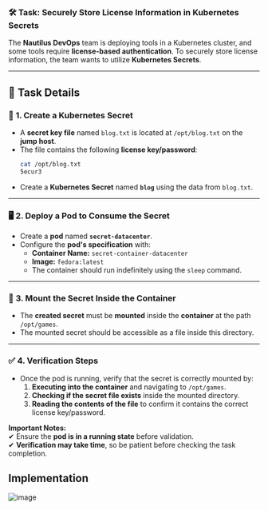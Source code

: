 ### 🛠️ **Task: Securely Store License Information in Kubernetes Secrets**  

The **Nautilus DevOps** team is deploying tools in a Kubernetes cluster, and some tools require **license-based authentication**. To securely store license information, the team wants to utilize **Kubernetes Secrets**.  

---  

## 📌 **Task Details**  

### 🔐 **1. Create a Kubernetes Secret**  
- A **secret key file** named `blog.txt` is located at `/opt/blog.txt` on the **jump host**.  
- The file contains the following **license key/password**:  
  ```sh
  cat /opt/blog.txt
  5ecur3
  ```
- Create a **Kubernetes Secret** named **`blog`** using the data from `blog.txt`.  

---

### 🖥️ **2. Deploy a Pod to Consume the Secret**  
- Create a **pod** named **`secret-datacenter`**.  
- Configure the **pod's specification** with:  
  - **Container Name:** `secret-container-datacenter`  
  - **Image:** `fedora:latest`  
  - The container should run indefinitely using the `sleep` command.  

---

### 📂 **3. Mount the Secret Inside the Container**  
- The **created secret** must be **mounted** inside the **container** at the path `/opt/games`.  
- The mounted secret should be accessible as a file inside this directory.  

---

### ✅ **4. Verification Steps**  
- Once the pod is running, verify that the secret is correctly mounted by:  
  1. **Executing into the container** and navigating to `/opt/games`.  
  2. **Checking if the secret file exists** inside the mounted directory.  
  3. **Reading the contents of the file** to confirm it contains the correct license key/password.  

**Important Notes:**  
✔ Ensure the **pod is in a running state** before validation.  
✔ **Verification may take time**, so be patient before checking the task completion.  

## Implementation
![image](https://github.com/user-attachments/assets/f817fe66-a636-479c-bfb0-66b4cceca20f)


